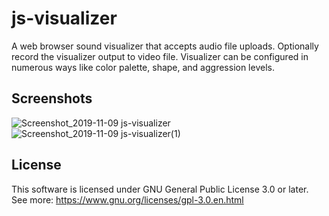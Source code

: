 # js-visualizer

A web browser sound visualizer that accepts audio file uploads. Optionally record the visualizer output to video file. Visualizer can be configured in numerous ways like color palette, shape, and aggression levels. 

## Screenshots

![Screenshot_2019-11-09 js-visualizer](https://user-images.githubusercontent.com/856908/68525765-da08b400-0289-11ea-8b73-a633b57e9222.png)
![Screenshot_2019-11-09 js-visualizer(1)](https://user-images.githubusercontent.com/856908/68525767-dc6b0e00-0289-11ea-8dff-60aa9ab8965b.png)

## License

This software is licensed under GNU General Public License 3.0 or later. See more: https://www.gnu.org/licenses/gpl-3.0.en.html
